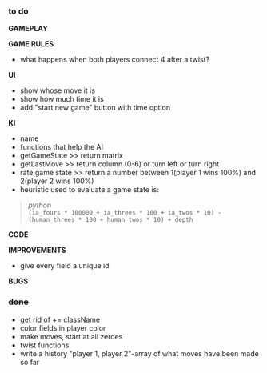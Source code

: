 ### to do
**GAMEPLAY**  


**GAME RULES**  
- what happens when both players connect 4 after a twist?

**UI**

- show whose move it is 
- show how much time it is  
- add "start new game" button with time option  
 
**KI**  
- name
- functions that help the AI  
- getGameState >> return matrix  
- getLastMove >>	return column (0-6) or turn left or turn right  
- rate game state >> return a number between 1(player 1 wins 100%) and 2(player 2 wins 100%)  
- heuristic used to evaluate a game state is:

>*python*  
>```(ia_fours * 100000 + ia_threes * 100 + ia_twos * 10) - (human_threes * 100 + human_twos * 10) + depth```

**CODE**  


**IMPROVEMENTS**  
- give every field a unique id

**BUGS**


### ~~done~~
- get rid of += className
- color fields in player color
- make moves, start at all zeroes
- twist functions
- write a history "player 1, player 2"-array of what moves have been made so far
